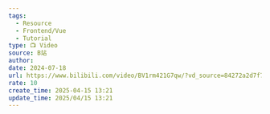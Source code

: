 ```yaml
---
tags:
  - Resource
  - Frontend/Vue
  - Tutorial
type: 📺 Video
source: B站
author: 
date: 2024-07-18
url: https://www.bilibili.com/video/BV1rm421G7qw/?vd_source=84272a2d7f72158b38778819be5bc6ad
rate: 10
create_time: 2025-04-15 13:21
update_time: 2025/04/15 13:21
---
```

